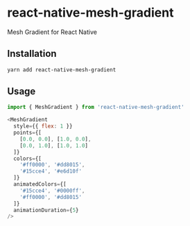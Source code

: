 # react-native-mesh-gradient

Mesh Gradient for React Native

## Installation

```sh
yarn add react-native-mesh-gradient
```

## Usage

```js
import { MeshGradient } from 'react-native-mesh-gradient'

<MeshGradient
  style={{ flex: 1 }}
  points={[
    [0.0, 0.0], [1.0, 0.0],
    [0.0, 1.0], [1.0, 1.0]
  ]}
  colors={[
    '#ff0000', '#dd8015',
    '#15cce4', '#e6d10f'
  ]}
  animatedColors={[
    '#15cce4', '#0000ff',
    '#ff0000', '#dd8015'
  ]}
  animationDuration={5}
/>
```
